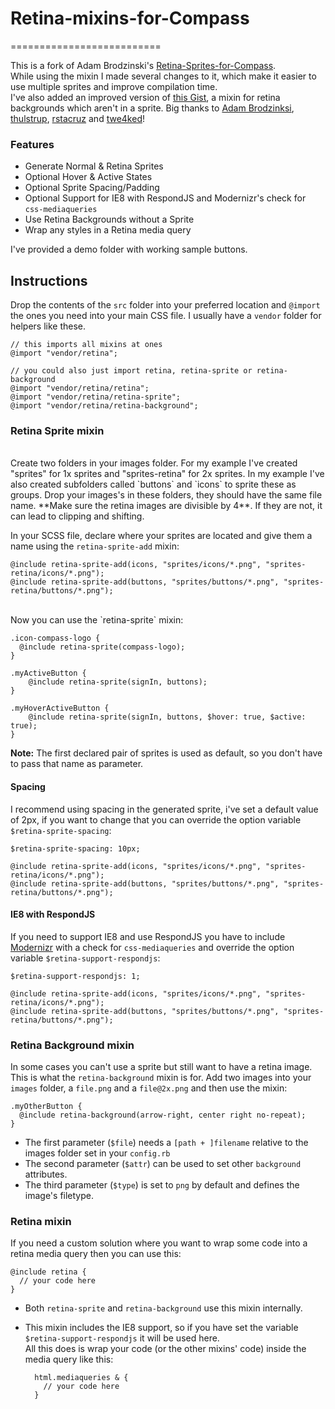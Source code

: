 # Retina-mixins-for-Compass
==========================

This is a fork of Adam Brodzinski's [Retina-Sprites-for-Compass](https://github.com/AdamBrodzinski/Retina-Sprites-for-Compass).  
While using the mixin I made several changes to it, which make it easier to use multiple sprites and improve compilation time.  
I've also added an improved version of [this Gist](https://gist.github.com/twe4ked/1432554), a mixin for retina backgrounds which aren't in a sprite.
Big thanks to [Adam Brodzinksi](https://github.com/AdamBrodzinski), [thulstrup](https://github.com/thulstrup), [rstacruz](https://github.com/rstacruz) and [twe4ked](https://github.com/twe4ked)!

### Features

* Generate Normal & Retina Sprites
* Optional Hover & Active States
* Optional Sprite Spacing/Padding
* Optional Support for IE8 with RespondJS and Modernizr's check for `css-mediaqueries`
* Use Retina Backgrounds without a Sprite
* Wrap any styles in a Retina media query

I've provided a demo folder with working sample buttons.

## Instructions

Drop the contents of the `src` folder into your preferred location and `@import` the ones you need into your main CSS file. I usually have a `vendor` folder for helpers like these.

    // this imports all mixins at ones
    @import "vendor/retina";

    // you could also just import retina, retina-sprite or retina-background
    @import "vendor/retina/retina";
    @import "vendor/retina/retina-sprite";
    @import "vendor/retina/retina-background";

### Retina Sprite mixin
<br>
Create two folders in your images folder. For my example I've created "sprites" for 1x sprites and "sprites-retina" for 2x sprites. In my example I've also created subfolders called `buttons` and `icons` to sprite these as groups. Drop your images's in these folders, they should have the same file name. **Make sure the retina images are divisible by 4**. If they are not, it can lead to clipping and shifting.

In your SCSS file, declare where your sprites are located and give them a name using the `retina-sprite-add` mixin:
    
    @include retina-sprite-add(icons, "sprites/icons/*.png", "sprites-retina/icons/*.png");
    @include retina-sprite-add(buttons, "sprites/buttons/*.png", "sprites-retina/buttons/*.png");
    
<br>
Now you can use the `retina-sprite` mixin:
    
    .icon-compass-logo {
      @include retina-sprite(compass-logo);
    }

    .myActiveButton {
        @include retina-sprite(signIn, buttons);
    }

    .myHoverActiveButton {
        @include retina-sprite(signIn, buttons, $hover: true, $active: true);
    }

**Note:** The first declared pair of sprites is used as default, so you don't have to pass that name as parameter.

#### Spacing

I recommend using spacing in the generated sprite, i've set a default value of 2px,
if you want to change that you can override the option variable `$retina-sprite-spacing`:

    $retina-sprite-spacing: 10px;
    
    @include retina-sprite-add(icons, "sprites/icons/*.png", "sprites-retina/icons/*.png");
    @include retina-sprite-add(buttons, "sprites/buttons/*.png", "sprites-retina/buttons/*.png");

#### IE8 with RespondJS

If you need to support IE8 and use RespondJS you have to include [Modernizr](http://modernizr.com/download/#-mq-cssclasses-teststyles-css_mediaqueries)
with a check for `css-mediaqueries` and override the option variable `$retina-support-respondjs`:

    $retina-support-respondjs: 1; 
        
    @include retina-sprite-add(icons, "sprites/icons/*.png", "sprites-retina/icons/*.png");
    @include retina-sprite-add(buttons, "sprites/buttons/*.png", "sprites-retina/buttons/*.png");

### Retina Background mixin

In some cases you can't use a sprite but still want to have a retina image. This is what the `retina-background` mixin is for. Add two images into your `images` folder, a `file.png` and a `file@2x.png` and then use the mixin:

    .myOtherButton {
      @include retina-background(arrow-right, center right no-repeat);
    }

* The first parameter (`$file`) needs a `[path + ]filename` relative to the images folder set in your `config.rb`
* The second parameter (`$attr`) can be used to set other `background` attributes.
* The third parameter (`$type`) is set to `png` by default and defines the image's filetype.

### Retina mixin

If you need a custom solution where you want to wrap some code into a retina media query then you can use this:

    @include retina {
      // your code here
    }

* Both `retina-sprite` and `retina-background` use this mixin internally.
* This mixin includes the IE8 support, so if you have set the variable `$retina-support-respondjs` it will be used here.  
  All this does is wrap your code (or the other mixins' code) inside the media query like this:
  
        html.mediaqueries & {
          // your code here
        }